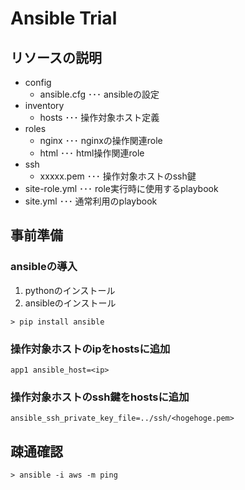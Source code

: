 # Ansible Trial

## リソースの説明

- config
    - ansible.cfg   ･･･ ansibleの設定
- inventory
    - hosts ･･･ 操作対象ホスト定義
- roles
    - nginx ･･･ nginxの操作関連role
    - html  ･･･ html操作関連role
- ssh
    - xxxxx.pem ･･･ 操作対象ホストのssh鍵
- site-role.yml ･･･ role実行時に使用するplaybook
- site.yml      ･･･ 通常利用のplaybook

## 事前準備

### ansibleの導入

1. pythonのインストール
2. ansibleのインストール

```
> pip install ansible
```

### 操作対象ホストのipをhostsに追加

```
app1 ansible_host=<ip>
```

### 操作対象ホストのssh鍵をhostsに追加

```
ansible_ssh_private_key_file=../ssh/<hogehoge.pem>
```

## 疎通確認

```
> ansible -i aws -m ping
```

